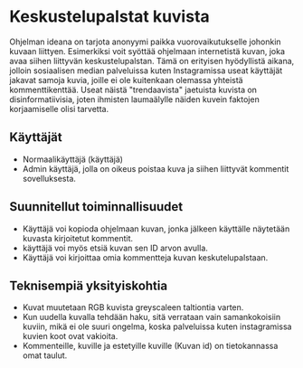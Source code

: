 # Keskustelupalstat kuvista

Ohjelman ideana on tarjota anonyymi paikka vuorovaikutukselle johonkin kuvaan liittyen. Esimerkiksi voit syöttää ohjelmaan internetistä kuvan, joka avaa siihen liittyvän keskustelupalstan. Tämä on erityisen hyödyllistä aikana, jolloin sosiaalisen median palveluissa kuten Instagramissa useat käyttäjät 
jakavat samoja kuvia, joille ei ole kuitenkaan olemassa yhteistä kommenttikenttää. Useat näistä "trendaavista" jaetuista kuvista on disinformatiivisia, joten ihmisten laumaälylle näiden kuvein faktojen korjaamiselle olisi tarvetta.


## Käyttäjät

* Normaalikäyttäjä (käyttäjä)
* Admin käyttäjä, jolla on oikeus poistaa kuva ja siihen liittyvät kommentit sovelluksesta.

## Suunnitellut toiminnallisuudet

* Käyttäjä voi kopioda ohjelmaan kuvan, jonka jälkeen käyttälle näytetään kuvasta kirjoitetut kommentit.
* käyttäjä voi myös etsiä kuvan sen ID arvon avulla.
* Käyttäjä voi kirjoittaa omia kommentteja kuvan keskutelupalstaan.

## Teknisempiä yksityiskohtia

* Kuvat muutetaan RGB kuvista greyscaleen taltiontia varten.
* Kun uudella kuvalla tehdään haku, sitä verrataan vain samankokoisiin kuviin, mikä ei ole suuri ongelma, koska palveluissa kuten instagramissa kuvien koot ovat vakioita.
* Kommenteille, kuville ja estetyille kuville (Kuvan id)  on tietokannassa omat taulut.

